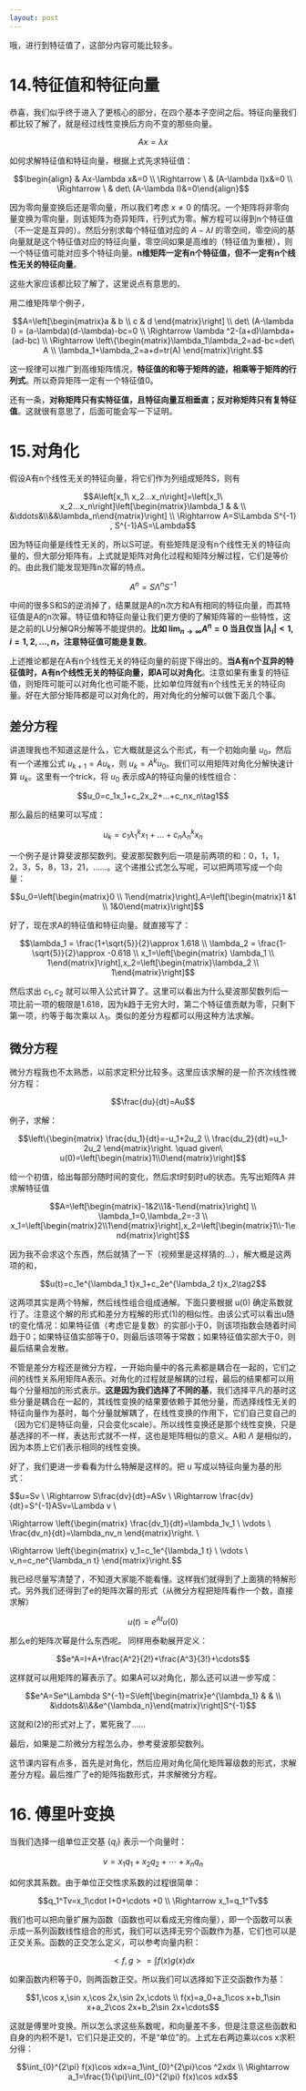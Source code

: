 ```yaml
---
layout: post
---
```


哦，进行到特征值了，这部分内容可能比较多。

# 14.特征值和特征向量
恭喜，我们似乎终于进入了更核心的部分，在四个基本子空间之后。特征向量我们都比较了解了，就是经过线性变换后方向不变的那些向量。

$$Ax=\lambda x$$

如何求解特征值和特征向量，根据上式先求特征值：

$$\begin{align} & Ax-\lambda x&=0 \\ \Rightarrow \  & (A-\lambda I)x&=0 \\ \Rightarrow \  & det\ (A-\lambda I)&=0\end{align}$$

因为零向量变换后还是零向量，所以我们考虑 $x\neq 0$ 的情况。一个矩阵将非零向量变换为零向量，则该矩阵为奇异矩阵，行列式为零。解方程可以得到n个特征值（不一定是互异的）。然后分别求每个特征值对应的 $A-\lambda I$ 的零空间，零空间的基向量就是这个特征值对应的特征向量，零空间如果是高维的（特征值为重根），则一个特征值可能对应多个特征向量。**n维矩阵一定有n个特征值，但不一定有n个线性无关的特征向量**。

这些大家应该都比较了解了，这里说点有意思的。

用二维矩阵举个例子，

$$A=\left[\begin{matrix}a & b \\ c & d \end{matrix}\right] \\
det\ (A-\lambda I) = (a-\lambda)(d-\lambda)-bc=0 \\
\Rightarrow \lambda ^2-(a+d)\lambda+(ad-bc) \\
\Rightarrow \left\{\begin{matrix}\lambda_1\lambda_2=ad-bc=det\ A \\ \lambda_1+\lambda_2=a+d=tr(A) \end{matrix}\right.$$

这一规律可以推广到高维矩阵情况，**特征值的和等于矩阵的迹，相乘等于矩阵的行列式**。所以奇异矩阵一定有一个特征值0。

还有一条，**对称矩阵只有实特征值，且特征向量互相垂直；反对称矩阵只有复特征值**。这就很有意思了，后面可能会写一下证明。

# 15.对角化
假设A有n个线性无关的特征向量，将它们作为列组成矩阵S，则有

$$A\left[x_1\ x_2...x_n\right]=\left[x_1\ x_2...x_n\right]\left[\begin{matrix}\lambda_1 & & \\ &\ddots&\\&&\lambda_n\end{matrix}\right] \\
\Rightarrow A=S\Lambda S^{-1} , S^{-1}AS=\Lambda$$

因为特征向量是线性无关的，所以S可逆。有些矩阵是没有n个线性无关的特征向量的，但大部分矩阵有。上式就是矩阵对角化过程和矩阵分解过程，它们是等价的。由此我们能发现矩阵n次幂的特点。

$$A^n=S\Lambda^n S^{-1}$$

中间的很多S和S的逆消掉了，结果就是A的n次方和A有相同的特征向量，而其特征值是A的n次幂。特征值和特征向量让我们更方便的了解矩阵幂的一些特性，这是之前的LU分解QR分解等不能提供的。**比如 $\lim_{n\rightarrow \infty}A^n=0$ 当且仅当 $|\lambda_i|<1,i=1,2,...,n$，注意特征值可能是复数**。

上述推论都是在A有n个线性无关的特征向量的前提下得出的。**当A有n个互异的特征值时，A有n个线性无关的特征向量，即A可以对角化**。注意如果有重复的特征值，则矩阵可能可以对角化也可能不能，比如单位阵就有n个线性无关的特征向量。好在大部分矩阵都是可以对角化的，用对角化的分解可以做下面几个事。

## 差分方程
讲道理我也不知道这是什么，它大概就是这么个形式，有一个初始向量 $u_0$，然后有一个递推公式 $u_{k+1}=Au_k$，则 $u_k=A^ku_0$。我们可以用矩阵对角化分解快速计算 $u_k$。这里有一个trick，将 $u_0$ 表示成A的特征向量的线性组合：

$$u_0=c_1x_1+c_2x_2+...+c_nx_n\tag1$$

那么最后的结果可以写成：

$$u_k=c_1\lambda_1^kx_1+...+c_n\lambda_n^kx_n$$

一个例子是计算斐波那契数列。斐波那契数列后一项是前两项的和：0，1，1，2，3，5，8，13，21，……。这个递推公式怎么写呢，可以把两项写成一个向量：

$$u_0=\left[\begin{matrix}0 \\ 1\end{matrix}\right],A=\left[\begin{matrix}1 &1 \\ 1&0\end{matrix}\right]$$

好了，现在求A的特征值和特征向量。就直接写了：

$$\lambda_1 = \frac{1+\sqrt{5}}{2}\approx 1.618 \\
\lambda_2 = \frac{1-\sqrt{5}}{2}\approx -0.618 \\
x_1=\left[\begin{matrix} \lambda_1 \\ 1\end{matrix}\right],x_2=\left[\begin{matrix}\lambda_2 \\ 1\end{matrix}\right]$$

然后求出 $c_1,c_2$ 就可以带入公式计算了。这里可以看出为什么斐波那契数列后一项比前一项的极限是1.618，因为k趋于无穷大时，第二个特征值贡献为零，只剩下第一项，约等于每次乘以 $\lambda_1$。类似的差分方程都可以用这种方法求解。

## 微分方程
微分方程我也不太熟悉，以前求定积分比较多。这里应该求解的是一阶齐次线性微分方程：

$$\frac{du}{dt}=Au$$

例子，求解：

$$\left\{\begin{matrix}
\frac{du_1}{dt}=-u_1+2u_2 \\ \frac{du_2}{dt}=u_1-2u_2
\end{matrix}\right.
\quad given\ u(0)=\left[\begin{matrix}1\\0\end{matrix}\right]$$

给一个初值，给出每部分随时间的变化，然后求t时刻时u的状态。先写出矩阵A 并求解特征值

$$A=\left[\begin{matrix}-1&2\\1&-1\end{matrix}\right] \\
\lambda_1=0,\lambda_2=-3 \\
x_1=\left[\begin{matrix}2\\1\end{matrix}\right],x_2=\left[\begin{matrix}1\\-1\end{matrix}\right]$$

因为我不会求这个东西，然后就猜了一下（视频里是这样猜的…），解大概是这两项的和，

$$u(t)=c_1e^{\lambda_1 t}x_1+c_2e^{\lambda_2 t}x_2\tag2$$

这两项其实是两个特解，然后线性组合组成通解。下面只要根据 u(0) 确定系数就行了。注意这个解的形式和差分方程解的形式(1)的相似性。由该公式可以看出u随t的变化情况：如果特征值（考虑它是复数）的实部小于0，则该项指数会随着时间趋于0；如果特征值实部等于0，则最后该项等于常数；如果特征值实部大于0，则最后结果会发散。

不管是差分方程还是微分方程，一开始向量中的各元素都是耦合在一起的，它们之间的线性关系用矩阵A表示。对角化的过程就是解耦的过程，最后的结果都可以用每个分量相加的形式表示。**这是因为我们选择了不同的基**，我们选择平凡的基时这些分量是耦合在一起的，其线性变换的结果要依赖于其他分量，而选择线性无关的特征向量作为基时，每个分量就解耦了，在线性变换的作用下，它们自己变自己的（因为它们是特征向量，只会变化scale）。所以线性变换还是那个线性变换，只是基选择的不一样，表达形式就不一样，这也是矩阵相似的意义。A和 $\Lambda$ 是相似的，因为本质上它们表示相同的线性变换。

好了，我们更进一步看看为什么特解是这样的。把 u 写成以特征向量为基的形式：

$$u=Sv \\ \Rightarrow S\frac{dv}{dt}=ASv \\
\Rightarrow \frac{dv}{dt}=S^{-1}ASv=\Lambda v \\

\Rightarrow \left\{\begin{matrix}
\frac{dv_1}{dt}=\lambda_1v_1 \\ \vdots \\ \frac{dv_n}{dt}=\lambda_nv_n
\end{matrix}\right. \\

\Rightarrow \left\{\begin{matrix}
v_1=c_1e^{\lambda_1 t} \\ \vdots \\ v_n=c_ne^{\lambda_n t}
\end{matrix}\right.$$

我已经尽量写清楚了，不知道大家能不能看懂。这样我们就得到了上面猜的特解形式。另外我们还得到了e的矩阵次幂的形式（从微分方程把矩阵看作一个数，直接求解）

$$u(t)=e^{At}u(0)$$

那么e的矩阵次幂是什么东西呢。 同样用泰勒展开定义：

$$e^A=I+A+\frac{A^2}{2!}+\frac{A^3}{3!}+\cdots$$

这样就可以用矩阵的幂表示了。如果A可以对角化，那么还可以进一步写成：

$$e^A=Se^\Lambda S^{-1}=S\left[\begin{matrix}e^{\lambda_1} & & \\ &\ddots&\\&&e^{\lambda_n}\end{matrix}\right]S^{-1}$$

这就和(2)的形式对上了，累死我了……

最后，如果是二阶微分方程怎么办，参考斐波那契数列。

这节课内容有点多，首先是对角化，然后应用对角化简化矩阵幂级数的形式，求解差分方程。最后推广了e的矩阵指数形式，并求解微分方程。

# 16. 傅里叶变换
当我们选择一组单位正交基 $\{q_i\}$ 表示一个向量时：

$$v=x_1q_1+x_2q_2+\cdots + x_nq_n$$

如何求其系数。由于单位正交性求系数的过程很简单：

$$q_1^Tv=x_1\cdot I+0+\cdots +0 \\ \Rightarrow x_1=q_1^Tv$$

我们也可以把向量扩展为函数（函数也可以看成无穷维向量），即一个函数可以表示成一系列函数线性组合的形式，我们可以选择无穷个函数作为基，它们也可以是正交关系。函数的正交怎么定义，可以参考向量内积：

$$<f,g>=\int f(x)g(x)dx$$

如果函数内积等于0，则两函数正交。所以我们可以选择如下正交函数作为基：

$$1,\cos x,\sin x,\cos 2x,\sin 2x,\cdots \\
f(x)=a_0+a_1\cos x+b_1\sin x+a_2\cos 2x+b_2\sin 2x+\cdots$$

这就是傅里叶变换。所以怎么求这些系数呢，和向量差不多，但是注意这些函数和自身的内积不是1，它们只是正交的，不是“单位”的。上式左右两边乘以cos x求积分得：

$$\int_{0}^{2\pi} f(x)\cos xdx=a_1\int_{0}^{2\pi}\cos ^2xdx \\
\Rightarrow a_1=\frac{1}{\pi}\int_{0}^{2\pi} f(x)\cos xdx$$

